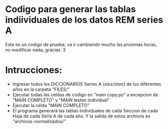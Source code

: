 # Codigo para generar las tablas indiividuales de los datos REM series A
Este es un codigo de prueba, va ir cambiando mucho las proximas horas, no modificar nada, gracias :3
# Intrucciones:
- Ingresar todos los DICCIONARIOS Series A (xlsx/xlsm) de los diferentes años en la carpeta "FILES/"
- Ejecutar todas las celdas de codigo en "main copy.py" a excepcion de "MAIN COMPLETO" y "MAIN testeo individual"
- Ejecutar la celda "MAIN COMPLETO"
- El programa generará las tablas individuales de cada Seccion de cada Hoja de cada Serie A de cada año. Y la salida de estos archivos es "archivos-normalizados/"